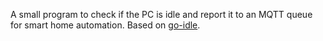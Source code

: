 
A small program to check if the PC is idle and report it to an MQTT queue for smart home automation. Based on [go-idle](https://github.com/ka2n/go-idle).

